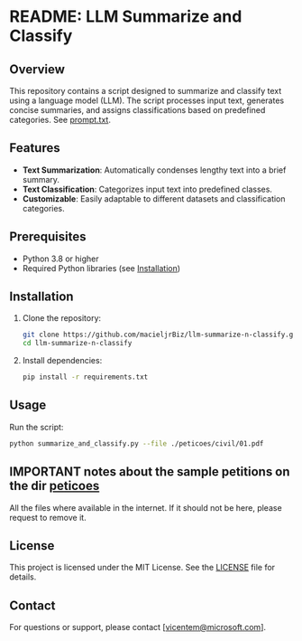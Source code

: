 # README: LLM Summarize and Classify

## Overview
This repository contains a script designed to summarize and classify text using a language model (LLM). The script processes input text, generates concise summaries, and assigns classifications based on predefined categories. See [prompt.txt](./prompt.txt).


## Features
- **Text Summarization**: Automatically condenses lengthy text into a brief summary.
- **Text Classification**: Categorizes input text into predefined classes.
- **Customizable**: Easily adaptable to different datasets and classification categories.

## Prerequisites
- Python 3.8 or higher
- Required Python libraries (see [Installation](#installation))

## Installation
1. Clone the repository:
    ```bash
    git clone https://github.com/macieljrBiz/llm-summarize-n-classify.git
    cd llm-summarize-n-classify
    ```
2. Install dependencies:
    ```bash
    pip install -r requirements.txt
    ```

## Usage
Run the script:
```bash
python summarize_and_classify.py --file ./peticoes/civil/01.pdf 
```

## IMPORTANT notes about the sample petitions on the dir [peticoes](./peticoes/)
All the files where available in the internet. If it should not be here, please request to remove it.

## License
This project is licensed under the MIT License. See the [LICENSE](LICENSE) file for details.

## Contact
For questions or support, please contact [vicentem@microsoft.com].  